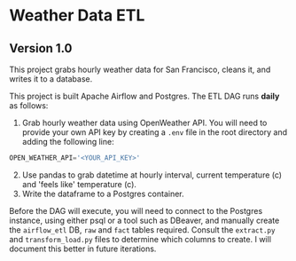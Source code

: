 # Weather Data ETL
## Version 1.0

This project grabs hourly weather data for San Francisco, cleans it, and writes it to a database.

This project is built Apache Airflow and Postgres. The ETL DAG runs **daily** as follows:

1. Grab hourly weather data using OpenWeather API. You will need to provide your own API key by creating a `.env` file in the root directory and adding the following line:

```python
OPEN_WEATHER_API='<YOUR_API_KEY>'
```

2. Use pandas to grab datetime at hourly interval, current temperature (c) and 'feels like' temperature (c).
3. Write the dataframe to a Postgres container.

Before the DAG will execute, you will need to connect to the Postgres instance, using either psql or a tool such as DBeaver, and manually create the `airflow_etl` DB, `raw` and `fact` tables required. Consult the `extract.py` and `transform_load.py` files to determine which columns to create. I will document this better in future iterations. 
